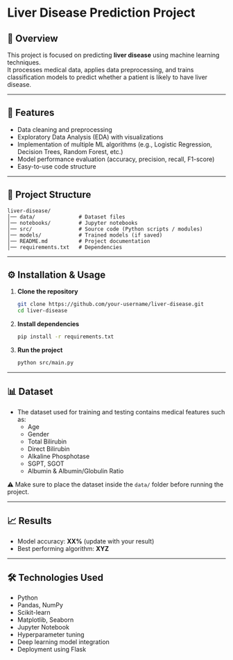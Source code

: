 # Liver Disease Prediction Project  

## 📌 Overview  
This project is focused on predicting **liver disease** using machine learning techniques.  
It processes medical data, applies data preprocessing, and trains classification models to predict whether a patient is likely to have liver disease.  

---

## 🚀 Features  
- Data cleaning and preprocessing  
- Exploratory Data Analysis (EDA) with visualizations  
- Implementation of multiple ML algorithms (e.g., Logistic Regression, Decision Trees, Random Forest, etc.)  
- Model performance evaluation (accuracy, precision, recall, F1-score)  
- Easy-to-use code structure  

---

## 📂 Project Structure  
```
liver-disease/
│── data/              # Dataset files
│── notebooks/         # Jupyter notebooks
│── src/               # Source code (Python scripts / modules)
│── models/            # Trained models (if saved)
│── README.md          # Project documentation
│── requirements.txt   # Dependencies
```

---

## ⚙️ Installation & Usage  

1. **Clone the repository**
   ```sh
   git clone https://github.com/your-username/liver-disease.git
   cd liver-disease
   ```

2. **Install dependencies**
   ```sh
   pip install -r requirements.txt
   ```

3. **Run the project**
   ```sh
   python src/main.py
   ```

---

## 📊 Dataset  
- The dataset used for training and testing contains medical features such as:  
  - Age  
  - Gender  
  - Total Bilirubin  
  - Direct Bilirubin  
  - Alkaline Phosphotase  
  - SGPT, SGOT  
  - Albumin & Albumin/Globulin Ratio  

⚠️ Make sure to place the dataset inside the `data/` folder before running the project.  

---

## 📈 Results  
- Model accuracy: **XX%** (update with your result)  
- Best performing algorithm: **XYZ**  

---

## 🛠️ Technologies Used  
- Python  
- Pandas, NumPy  
- Scikit-learn  
- Matplotlib, Seaborn  
- Jupyter Notebook  
- Hyperparameter tuning  
- Deep learning model integration  
- Deployment using Flask 

